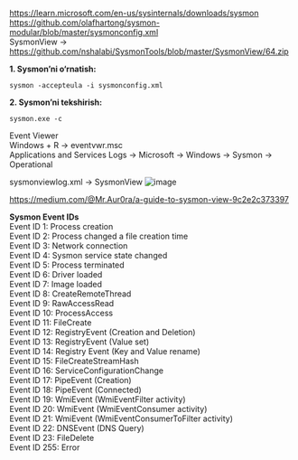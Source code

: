 https://learn.microsoft.com/en-us/sysinternals/downloads/sysmon   
https://github.com/olafhartong/sysmon-modular/blob/master/sysmonconfig.xml   
SysmonView -> https://github.com/nshalabi/SysmonTools/blob/master/SysmonView/64.zip    

**1. Sysmon’ni o‘rnatish:**  
```
sysmon -accepteula -i sysmonconfig.xml
```
**2. Sysmon’ni tekshirish:**
```
sysmon.exe -c
```

Event Viewer   
Windows + R -> eventvwr.msc   
Applications and Services Logs -> Microsoft -> Windows -> Sysmon -> Operational   

sysmonviewlog.xml -> SysmonView
![image](https://github.com/user-attachments/assets/30e6a413-24a1-47d0-b92f-46dcf4496c63)

https://medium.com/@Mr.Aur0ra/a-guide-to-sysmon-view-9c2e2c373397

**Sysmon Event IDs**   
Event ID 1: Process creation  
Event ID 2: Process changed a file creation time  
Event ID 3: Network connection  
Event ID 4: Sysmon service state changed  
Event ID 5: Process terminated  
Event ID 6: Driver loaded   
Event ID 7: Image loaded   
Event ID 8: CreateRemoteThread   
Event ID 9: RawAccessRead   
Event ID 10: ProcessAccess   
Event ID 11: FileCreate   
Event ID 12: RegistryEvent (Creation and Deletion)   
Event ID 13: RegistryEvent (Value set)   
Event ID 14: Registry Event (Key and Value rename)   
Event ID 15: FileCreateStreamHash   
Event ID 16: ServiceConfigurationChange   
Event ID 17: PipeEvent (Creation)   
Event ID 18: PipeEvent (Connected)   
Event ID 19: WmiEvent (WmiEventFilter activity)   
Event ID 20: WmiEvent (WmiEventConsumer activity)   
Event ID 21: WmiEvent (WmiEventConsumerToFilter activity)   
Event ID 22: DNSEvent (DNS Query)   
Event ID 23: FileDelete   
Event ID 255: Error   


